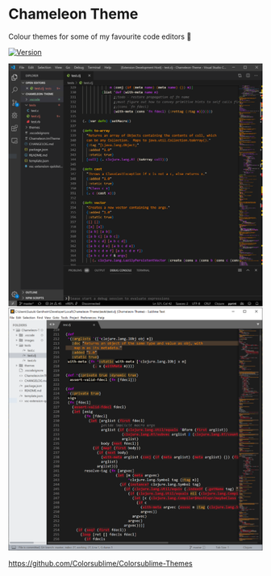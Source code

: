 # Chameleon Theme
Colour themes for some of my favourite code editors :art:

[![Version](https://vsmarketplacebadge.apphb.com/version/ifiht.chameleon.svg)](https://marketplace.visualstudio.com/items?itemName=ifiht.chameleon)

![Preview](/images/vscode-capture.PNG) ![Preview](/images/subl-capture.PNG)

https://github.com/Colorsublime/Colorsublime-Themes
